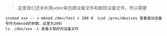> 这里我们还未利用udev来创建设备文件和删除设备文件，所以需要

    insmod xxx -- > mknod /dev/test c 200 0 （cat /proc/devices 查看驱动设备号作为mknod的参数，这里为200）
    ls  /dev/xxx -l 查看关联好的设备文件 
